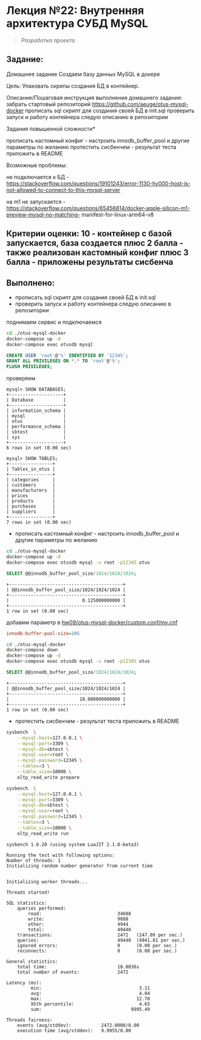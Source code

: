 # **Лекция №22: Внутренняя архитектура СУБД MySQL**
> _Разработка проекта_

## **Задание:**
Домашнее задание
Создаем базу данных MySQL в докере

Цель:
Упаковать скрипы создания БД в контейнер.


Описание/Пошаговая инструкция выполнения домашнего задания:
забрать стартовый репозиторий https://github.com/aeuge/otus-mysql-docker
прописать sql скрипт для создания своей БД в init.sql
проверить запуск и работу контейнера следую описанию в репозитории

Задания повышенной сложности*

прописать кастомный конфиг - настроить innodb_buffer_pool и другие параметры по желанию
протестить сисбенчем - результат теста приложить в README

Возможные проблемы:

не подключается к БД - https://stackoverflow.com/questions/19101243/error-1130-hy000-host-is-not-allowed-to-connect-to-this-mysql-server

на m1 не запускается - https://stackoverflow.com/questions/65456814/docker-apple-silicon-m1-preview-mysql-no-matching-
manifest-for-linux-arm64-v8

Критерии оценки:
10 - контейнер с базой запускается, база создается
плюс 2 балла - также реализован кастомный конфиг
плюс 3 балла - приложены результаты сисбенча
---

## **Выполнено:**

- прописать sql скрипт для создания своей БД в init.sql
- проверить запуск и работу контейнера следую описанию в репозитории

поднимаем сервис и подключаемся
~~~bash
cd ./otus-mysql-docker
docker-compose up -d
docker-compose exec otusdb mysql
~~~

~~~sql
CREATE USER 'root'@'%' IDENTIFIED BY '12345';
GRANT ALL PRIVILEGES ON *.* TO 'root'@'%';
FLUSH PRIVILEGES;
~~~

проверяем
~~~console
mysql> SHOW DATABASES;
+--------------------+
| Database           |
+--------------------+
| information_schema |
| mysql              |
| otus               |
| performance_schema |
| sbtest             |
| sys                |
+--------------------+
6 rows in set (0.00 sec)

mysql> SHOW TABLES;
+----------------+
| Tables_in_otus |
+----------------+
| categories     |
| customers      |
| manufacturers  |
| prices         |
| products       |
| purchases      |
| suppliers      |
+----------------+
7 rows in set (0.00 sec)
~~~

- прописать кастомный конфиг - настроить innodb_buffer_pool и другие параметры по желанию
```bash
cd ./otus-mysql-docker
docker-compose up -d
docker-compose exec otusdb mysql -u root -p12345 otus
```
~~~sql
SELECT @@innodb_buffer_pool_size/1024/1024/1024;
~~~
~~~console
+------------------------------------------+
| @@innodb_buffer_pool_size/1024/1024/1024 |
+------------------------------------------+
|                           0.125000000000 |
+------------------------------------------+
1 row in set (0.00 sec)
~~~
добавим параметр в [hw09/otus-mysql-docker/custom.conf/my.cnf](hw09/otus-mysql-docker/custom.conf/my.cnf)

~~~ini
innodb-buffer-pool-size=10G
~~~

~~~bash
cd ./otus-mysql-docker
docker-compose down
docker-compose up -d
docker-compose exec otusdb mysql -u root -p12345 otus
~~~

~~~sql
SELECT @@innodb_buffer_pool_size/1024/1024/1024;
~~~

~~~console
+------------------------------------------+
| @@innodb_buffer_pool_size/1024/1024/1024 |
+------------------------------------------+
|                          10.000000000000 |
+------------------------------------------+
1 row in set (0.00 sec)
~~~


- протестить сисбенчем - результат теста приложить в README
```bash
sysbench  \
    --mysql-host=127.0.0.1 \
    --mysql-port=3309 \
    --mysql-db=sbtest \
    --mysql-user=root \
    --mysql-password=12345 \
    --tables=3 \
    --table_size=10000 \
    oltp_read_write prepare
```
```bash
sysbench  \
    --mysql-host=127.0.0.1 \
    --mysql-port=3309 \
    --mysql-db=sbtest \
    --mysql-user=root \
    --mysql-password=12345 \
    --tables=3 \
    --table_size=10000 \
    oltp_read_write run
```

```console
sysbench 1.0.20 (using system LuaJIT 2.1.0-beta3)

Running the test with following options:
Number of threads: 1
Initializing random number generator from current time


Initializing worker threads...

Threads started!

SQL statistics:
    queries performed:
        read:                            34608
        write:                           9888
        other:                           4944
        total:                           49440
    transactions:                        2472   (247.09 per sec.)
    queries:                             49440  (4941.81 per sec.)
    ignored errors:                      0      (0.00 per sec.)
    reconnects:                          0      (0.00 per sec.)

General statistics:
    total time:                          10.0036s
    total number of events:              2472

Latency (ms):
         min:                                    3.11
         avg:                                    4.04
         max:                                   12.70
         95th percentile:                        4.65
         sum:                                 9995.49

Threads fairness:
    events (avg/stddev):           2472.0000/0.00
    execution time (avg/stddev):   9.9955/0.00

```